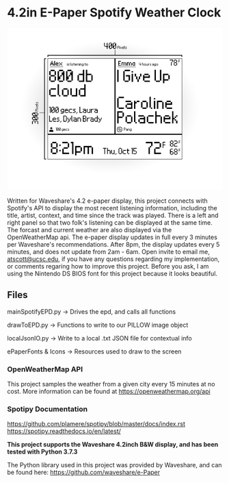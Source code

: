 # 4.2in E-Paper Spotify Weather Clock 

<p align="center">
	<img src="spotify_epaper_preview.jpg" width="800">
</p>

Written for Waveshare's 4.2 e-paper display, this project connects with Spotify's API to display the most recent listening information, including the title, artist, context, and time since the track was played. There is a left and right panel so that two folk's listening can be displayed at the same time. The forcast and current weather are also displayed via the OpenWeatherMap api. The e-paper display updates in full every 3 minutes per Waveshare's recommendations. After 8pm, the display updates every 5 minutes, and does not update from 2am - 6am. Open invite to email me, atscott@ucsc.edu, if you have any questions regarding my implementation, or comments regaring how to improve this project. Before you ask, I am using the Nintendo DS BIOS font for this project because it looks beautiful.

## Files
mainSpotifyEPD.py -> Drives the epd, and calls all functions

drawToEPD.py -> Functions to write to our PILLOW image object

localJsonIO.py -> Write to a local .txt JSON file for contextual info

ePaperFonts & Icons -> Resources used to draw to the screen

 
### OpenWeatherMap API 
This project samples the weather from a given city every 15 minutes at no cost. More information can be found at https://openweathermap.org/api

### Spotipy Documentation
https://github.com/plamere/spotipy/blob/master/docs/index.rst
https://spotipy.readthedocs.io/en/latest/

**This project supports the Waveshare 4.2inch B&W display, and has been tested with Python 3.7.3**

The Python library used in this project was provided by Waveshare, and can be found here:
https://github.com/waveshare/e-Paper
